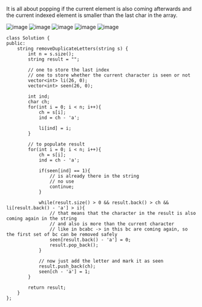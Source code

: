 It is all about popping if the current element is also coming afterwards and the current indexed element is smaller than the last char in the array.      
      
![image](https://user-images.githubusercontent.com/73538974/270776196-51951377-b441-437a-90b5-bb2080e110c5.png)
![image](https://user-images.githubusercontent.com/73538974/270776250-6b3ced2b-8022-4982-be55-72d7ffb1bfee.png)
![image](https://user-images.githubusercontent.com/73538974/270776267-d5e0a961-fbc5-41c3-a3e5-0ac95b3fc001.png)
![image](https://user-images.githubusercontent.com/73538974/270776305-cff6093f-1c68-4760-b4a9-540d25a12421.png)
![image](https://user-images.githubusercontent.com/73538974/270776333-6cf82ac7-03d3-40e6-8d76-68d976464829.png)
      
```
class Solution {
public:
    string removeDuplicateLetters(string s) {
        int n = s.size();
        string result = "";
        
        // one to store the last index
        // one to store whether the current character is seen or not
        vector<int> li(26, 0);
        vector<int> seen(26, 0);

        int ind;
        char ch;
        for(int i = 0; i < n; i++){
            ch = s[i];
            ind = ch - 'a';

            li[ind] = i;
        }

        // to populate result
        for(int i = 0; i < n; i++){
            ch = s[i];
            ind = ch - 'a';

            if(seen[ind] == 1){
                // is already there in the string
                // no use
                continue;
            }

            while(result.size() > 0 && result.back() > ch && li[result.back() - 'a'] > i){
                // that means that the character in the result is also coming again in the string
                // and also is more than the current character
                // like in bcabc -> in this bc are coming again, so the first set of bc can be removed safely
                seen[result.back() - 'a'] = 0;
                result.pop_back();
            }

            // now just add the letter and mark it as seen
            result.push_back(ch);
            seen[ch - 'a'] = 1;
        }

        return result;
    }
};
```
